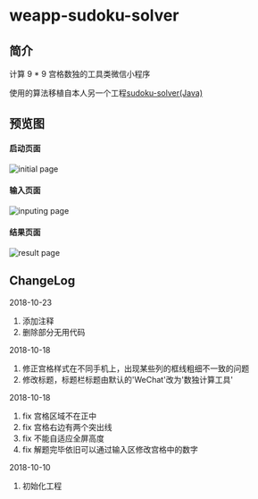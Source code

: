# weapp-sudoku-solver

## 简介

计算 9 * 9 宫格数独的工具类微信小程序

使用的算法移植自本人另一个工程[sudoku-solver(Java)](https://github.com/thisAmateur/sudoku-solver)

## 预览图
#### 启动页面
![initial page](https://github.com/thisAmateur/weapp-sudoku-solver/raw/master/readme_img/initial.png)
#### 输入页面
![inputing page](https://github.com/thisAmateur/weapp-sudoku-solver/raw/master/readme_img/input.png)
#### 结果页面
![result page](https://github.com/thisAmateur/weapp-sudoku-solver/raw/master/readme_img/solved.png)

## ChangeLog

2018-10-23
1. 添加注释
2. 删除部分无用代码

2018-10-18

1.  修正宫格样式在不同手机上，出现某些列的框线粗细不一致的问题
2.  修改标题，标题栏标题由默认的'WeChat'改为'数独计算工具'

2018-10-18

1.  fix 宫格区域不在正中
2.  fix 宫格右边有两个突出线
3.  fix 不能自适应全屏高度
4.  fix 解题完毕依旧可以通过输入区修改宫格中的数字

2018-10-10

1.  初始化工程
